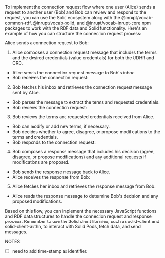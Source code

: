 To implement the connection request flow where one user (Alice) sends a request to another user (Bob) and Bob can review and respond to the request, you can use the Solid ecosystem along with the @inrupt/vocab-common-rdf, @inrupt/vocab-solid, and @inrupt/vocab-inrupt-core npm packages to work with the RDF data and Solid functionality. Here's an example of how you can structure the connection request process:

Alice sends a connection request to Bob:

1. Alice composes a connection request message that includes the terms and the desired credentials (value credentials) for both the UDHR and CRC.
- Alice sends the connection request message to Bob's inbox.
- Bob receives the connection request:

2. Bob fetches his inbox and retrieves the connection request message sent by Alice.
- Bob parses the message to extract the terms and requested credentials.
- Bob reviews the connection request:

3. Bob reviews the terms and requested credentials received from Alice.
- Bob can modify or add new terms, if necessary.
- Bob decides whether to agree, disagree, or propose modifications to the terms and credentials.
- Bob responds to the connection request:

4. Bob composes a response message that includes his decision (agree, disagree, or propose modifications) and any additional requests if modifications are proposed.
- Bob sends the response message back to Alice.
- Alice receives the response from Bob:

5. Alice fetches her inbox and retrieves the response message from Bob.
- Alice reads the response message to determine Bob's decision and any proposed modifications.

Based on this flow, you can implement the necessary JavaScript functions and RDF data structures to handle the connection request and response process. Remember to use the Solid client libraries, such as solid-client and solid-client-authn, to interact with Solid Pods, fetch data, and send messages.

NOTES

- [ ] need to add time-stamp as identifier.